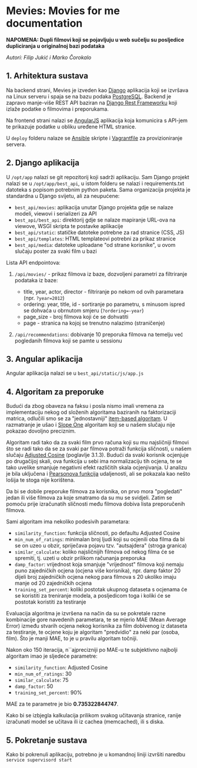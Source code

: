 # Mevies: Movies for me documentation

**NAPOMENA: Dupli filmovi koji se pojavljuju u web sučelju su posljedice dupliciranja u originalnoj bazi podataka**

*Autori: Filip Jukić i Marko Čorokalo*

## 1. Arhitektura sustava
Na backend strani, Mevies je izveden kao [Django](https://www.djangoproject.com/) aplikacija koji se izvršava na Linux serveru i spaja se na bazu podaka [PostgreSQL](http://www.postgresql.org/). Backend je zapravo manje-više REST API baziran na [Django Rest Frameworku](http://www.django-rest-framework.org/) koji izlaže podatke o filmovima i preporukama.

Na frontend strani nalazi se [AngularJS](http://angularjs.org/) aplikacija koja komunicira s API-jem te prikazuje podatke u obliku uređene HTML stranice.

U `deploy` folderu nalaze se [Ansible](http://docs.ansible.com/index.html) skripte i [Vagrantfile](http://www.vagrantup.com/) za provizioniranje servera.

## 2. Django aplikacija
U `/opt/app` nalazi se git repozitorij koji sadrži aplikaciju. Sam Django projekt nalazi se u `/opt/app/best_api`, u istom folderu se nalazi i requirements.txt datoteka s popisom potrebnim python paketa. Sama organizacija projekta je standardna u Django svijetu, ali za neupućene:

* `best_api/movies`: aplikacija unutar Django projekta gdje se nalaze modeli, viewovi i serializeri za API
* `best_api/best_api`: direktorij gdje se nalaze mapiranje URL-ova na viewove, WSGI skripta te postavke aplikacije
* `best_api/static`: statičke datoteke potrebne za rad stranice (CSS, JS)  
* `best_api/templates`: HTML templateovi potrebni za prikaz stranice
* `best_api/media`: datoteke uploadane "od strane korisnike", u ovom slučaju poster za svaki film u bazi

Lista API endpointova:

1. `/api/movies/` - prikaz filmova iz baze, dozvoljeni parametri za filtriranje podataka iz baze:
	
	* title, year, actor, director - filtriranje po nekom od ovih parametara (npr. `?year=2012`)
	* ordering: year, title, id - sortiranje po parametru, s minusom ispred se dohvaća u obrnutom smjeru (`?ordering=-year`)
	* page_size - broj filmova koji će se dohvatiti
	* page - stranica na kojoj se trenutno nalazimo (straničenje)
	
2. `/api/recommendations`: dobivanje 10 preporuka filmova na temelju već pogledanih filmova koji se pamte u sessionu

## 3. Angular aplikacija
Angular aplikacija nalazi se u `best_api/static/js/app.js`

## 4. Algoritam za preporuke
Budući da zbog obaveza na faksu i posla nismo imali vremena za implementaciju nekog od složenih algoritama baziranih na faktorizaciji matrica, odlučili smo se za "jednostavniji" [item-based algoritam](https://en.wikipedia.org/wiki/Collaborative_filtering#Memory-based). U razmatranje je ušao i [Slope One](https://en.wikipedia.org/wiki/Slope_One) algoritam koji se u našem slučaju nije pokazao dovoljno preciznim.

Algoritam radi tako da za svaki film prvo računa koji su mu najsličniji filmovi što se radi tako da se za svaki par filmova potraži funkcija sličnosti, u našem slučaju [Adjusted Cosine](http://www.stat.osu.edu/~dmsl/Sarwar_2001.pdf) (poglavlje 3.1.3). Budući da svaki korisnik ocjenjuje po drugačijoj skali, ova funkcija u sebi ima normalizaciju tih ocjena, te se tako uvelike smanjuje negativni efekt različitih skala ocjenjivanja. U analizu je bila uključena i [Pearsonova funkcija](https://en.wikipedia.org/wiki/Pearson_product-moment_correlation_coefficient) udaljenosti, ali se pokazala kao nešto lošija te stoga nije korištena.

Da bi se dobile preporuke filmova za korisnika, on prvo mora "pogledati" jedan ili više filmova za koje smatramo da su mu se svidjeli. Zatim se pomoću prije izračunatih sličnosti među filmova dobiva lista preporučenih filmova.

Sami algoritam ima nekoliko podesivih parametara:

* `similarity_function`: funkcija sličnosti, po defaultu Adjusted Cosine
* `min_num_of_ratings`: minimalan broj ljudi koji su ocjenili oba filma da bi se on uzeo u obzir, spriječava pojavu tzv. "autsajdera" (stroga granica)
* `similar_calculate`: koliko najsličnijih filmova od nekog filma će se spremiti, tj. uzeti u obzir prilikom računanja preporuka
* `damp_factor`: vrijednost koja smanjuje "vrijednost" filmova koji nemaju puno zajedničkih ocjena (ocjena više korisnika), npr. damp faktor 20 dijeli broj zajedničkih ocjena nekog para filmova s 20 ukoliko imaju manje od 20 zajedničkih ocjena
* `training_set_percent`: koliki postotak ukupnog dataseta s ocjenama će se koristiti za treniranje modela, a posljedicom toga i koliki će se postotak koristiti za testiranje

Evaluacija algoritma je izvršena na način da su se pokretale razne kombinacije gore navedenih parametara, te se mjerio MAE (Mean Average Error) između stvarih ocjena nekog korisnika za film dobivenog iz dataseta za testiranje, te ocjene koju je algoritam "predvidio" za neki par (osoba, film). Što je manji MAE, to je u pravilu algoritam točniji.

Nakon oko 150 iteracija, n``ajprecizniji po MAE-u te subjektivno najbolji algoritam imao je sljedeće parametre:

* `similarity_function`: Adjusted Cosine
* `min_num_of_ratings`: 30
* `similar_calculate`: 75
* `damp_factor`: 50
* `training_set_percent`: 90%

MAE za te parametre je bio **0.735322844747**.

Kako bi se izbjegla kalkulacija prilikom svakog učitavanja stranice, ranije izračunati model se učitava ili iz cachea (memcached), ili s diska.

## 5. Pokretanje sustava

Kako bi pokrenuli aplikaciju, potrebno je u komandnoj liniji izvršiti naredbu `service supervisord start`
